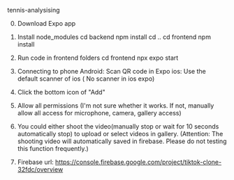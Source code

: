 tennis-analysising

0. Download Expo app

1. Install node_modules
  cd backend
  npm install
  cd ..
  cd frontend
  npm install

2. Run code in frontend folders
   cd frontend
   npx expo start

4. Connecting to phone
   Android: Scan QR code in Expo
   ios: Use the default scanner of ios ( No scanner in ios expo)

5. Click the bottom icon of "Add"
   
6. Allow all permissions (I'm not sure whether it works. If not, manually allow all access for microphone, camera, gallery access)
   
7. You could either shoot the video(manually stop or wait for 10 seconds automatically stop) to upload or select videos in gallery.
    (Attention: The shooting video will automatically saved in firebase. Please do not testing this function frequently.)

8. Firebase url: https://console.firebase.google.com/project/tiktok-clone-32fdc/overview

